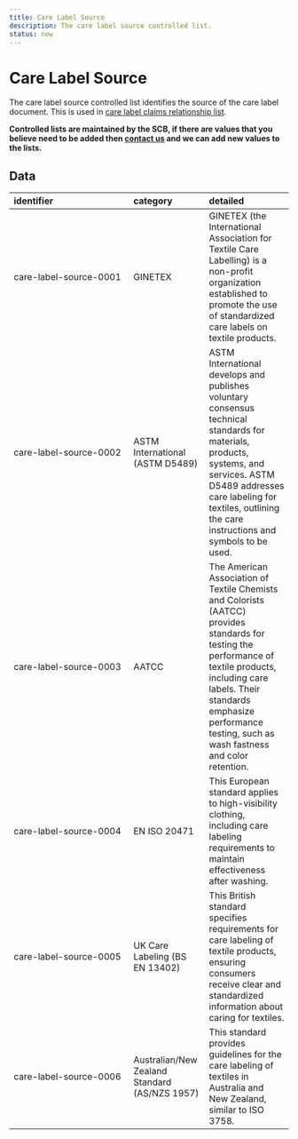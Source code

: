 ```yaml
---
title: Care Label Source
description: The care label source controlled list.
status: new
---
```


# Care Label Source

The care label source controlled list identifies the source of the care label document. This is used in [care label claims relationship list](../relationship-lists/care-label-claims.md).

**Controlled lists are maintained by the SCB, if there are values that you believe need to be added then [contact us](#) and we can add new values to the lists.**

## Data
|<div style="width:200px">identifier</div>|category|detailed|
|:-|:-|:-|
|care-label-source-0001|GINETEX|GINETEX (the International Association for Textile Care Labelling) is a non-profit organization established to promote the use of standardized care labels on textile products.|
|care-label-source-0002|ASTM International (ASTM D5489)|ASTM International develops and publishes voluntary consensus technical standards for materials, products, systems, and services. ASTM D5489 addresses care labeling for textiles, outlining the care instructions and symbols to be used.|
|care-label-source-0003|AATCC|The American Association of Textile Chemists and Colorists (AATCC) provides standards for testing the performance of textile products, including care labels. Their standards emphasize performance testing, such as wash fastness and color retention.|
|care-label-source-0004|EN ISO 20471|This European standard applies to high-visibility clothing, including care labeling requirements to maintain effectiveness after washing.|
|care-label-source-0005|UK Care Labeling (BS EN 13402)|This British standard specifies requirements for care labeling of textile products, ensuring consumers receive clear and standardized information about caring for textiles.|
|care-label-source-0006|Australian/New Zealand Standard (AS/NZS 1957)|This standard provides guidelines for the care labeling of textiles in Australia and New Zealand, similar to ISO 3758.|